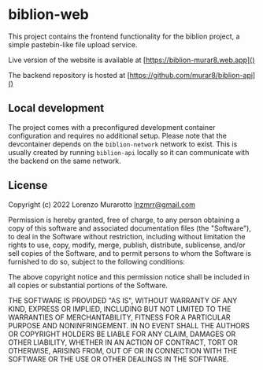 # biblion-web

This project contains the frontend functionality for the biblion project, a simple pastebin-like file upload service.

Live version of the website is available at [https://biblion-murar8.web.app]()

The backend repository is hosted at [https://github.com/murar8/biblion-api]()

## Local development

The project comes with a preconfigured development container configuration and requires no additional setup.
Please note that the devcontainer depends on the `biblion-network` network to exist. This is usually created by running `biblion-api` locally so it can communicate with the backend on the same network.

## License

Copyright (c) 2022 Lorenzo Murarotto <lnzmrr@gmail.com>

Permission is hereby granted, free of charge, to any person
obtaining a copy of this software and associated documentation
files (the "Software"), to deal in the Software without
restriction, including without limitation the rights to use,
copy, modify, merge, publish, distribute, sublicense, and/or sell
copies of the Software, and to permit persons to whom the
Software is furnished to do so, subject to the following
conditions:

The above copyright notice and this permission notice shall be
included in all copies or substantial portions of the Software.

THE SOFTWARE IS PROVIDED "AS IS", WITHOUT WARRANTY OF ANY KIND,
EXPRESS OR IMPLIED, INCLUDING BUT NOT LIMITED TO THE WARRANTIES
OF MERCHANTABILITY, FITNESS FOR A PARTICULAR PURPOSE AND
NONINFRINGEMENT. IN NO EVENT SHALL THE AUTHORS OR COPYRIGHT
HOLDERS BE LIABLE FOR ANY CLAIM, DAMAGES OR OTHER LIABILITY,
WHETHER IN AN ACTION OF CONTRACT, TORT OR OTHERWISE, ARISING
FROM, OUT OF OR IN CONNECTION WITH THE SOFTWARE OR THE USE OR
OTHER DEALINGS IN THE SOFTWARE.
